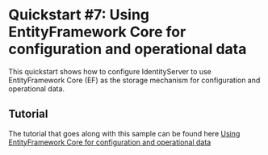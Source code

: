 # Quickstart #7: Using EntityFramework Core for configuration and operational data

This quickstart shows how to configure IdentityServer to use EntityFramework Core (EF) as the storage mechanism for configuration and operational data.

## Tutorial

The tutorial that goes along with this sample can be found here [Using EntityFramework Core for configuration and operational data](http://docs.identityserver.io/en/latest/quickstarts/4_entityframework.html)
